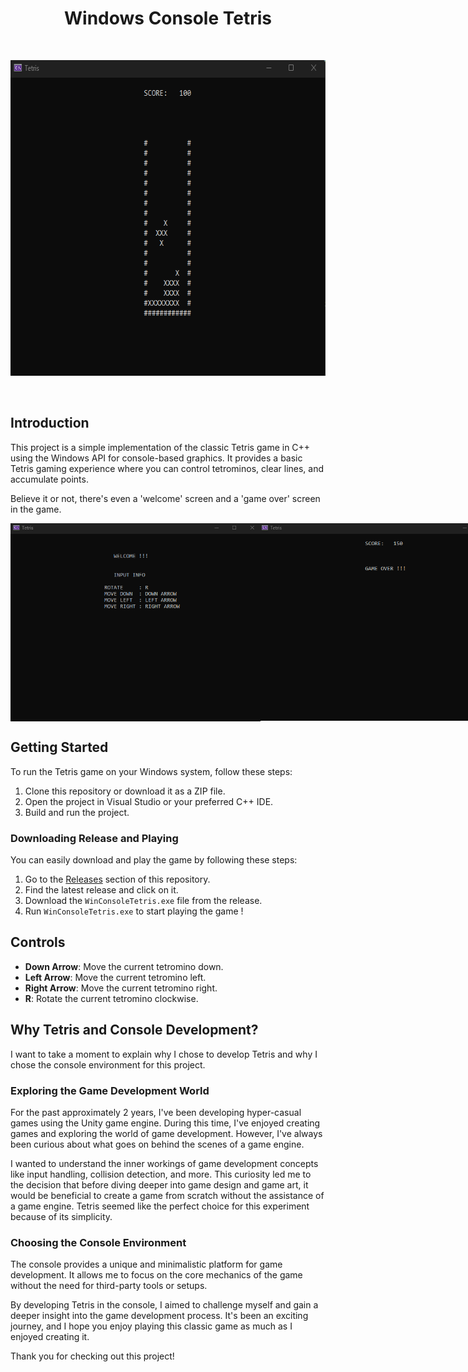 <h1 align="center">Windows Console Tetris</h1>
<br>

<p align="center">
    <img src="Screenshots/ingameSS.png" width="640" height="505" alt="In-Game" />
</p>
<br>

## Introduction

This project is a simple implementation of the classic Tetris game in C++ using the Windows API for console-based graphics. 
It provides a basic Tetris gaming experience where you can control tetrominos, clear lines, and accumulate points.

Believe it or not, there's even a 'welcome' screen and a 'game over' screen in the game.

<div style="display: flex; justify-content: space-between;">
    <img src="Screenshots/infoBeforeGameSS.png" width="400 height="316" alt="Welcome" />
    <img src="Screenshots/gameOverSS.png" width="400" height="316" alt="In-Game" />
</div>

## Getting Started

To run the Tetris game on your Windows system, follow these steps:

1. Clone this repository or download it as a ZIP file.
2. Open the project in Visual Studio or your preferred C++ IDE.
3. Build and run the project.

### Downloading Release and Playing

You can easily download and play the game by following these steps:

1. Go to the [Releases](https://github.com/srasim/WindowsConsoleTetris/releases) section of this repository.
2. Find the latest release and click on it.
3. Download the `WinConsoleTetris.exe` file from the release.
4. Run `WinConsoleTetris.exe` to start playing the game !

## Controls

- **Down Arrow**: Move the current tetromino down.
- **Left Arrow**: Move the current tetromino left.
- **Right Arrow**: Move the current tetromino right.
- **R**: Rotate the current tetromino clockwise.

## Why Tetris and Console Development?

I want to take a moment to explain why I chose to develop Tetris and why I chose the console environment for this project.

### Exploring the Game Development World

For the past approximately 2 years, I've been developing hyper-casual games using the Unity game engine. During this time, I've enjoyed creating games and exploring the world of game development. However, I've always been curious about what goes on behind the scenes of a game engine.

I wanted to understand the inner workings of game development concepts like input handling, collision detection, and more. This curiosity led me to the decision that before diving deeper into game design and game art, it would be beneficial to create a game from scratch without the assistance of a game engine. Tetris seemed like the perfect choice for this experiment because of its simplicity.

### Choosing the Console Environment

The console provides a unique and minimalistic platform for game development. It allows me to focus on the core mechanics of the game without the need for third-party tools or setups.

By developing Tetris in the console, I aimed to challenge myself and gain a deeper insight into the game development process. It's been an exciting journey, and I hope you enjoy playing this classic game as much as I enjoyed creating it.

Thank you for checking out this project!
